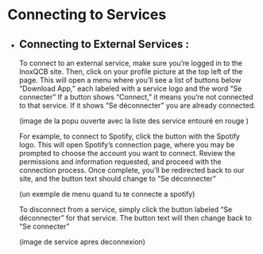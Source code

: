 # Connecting to Services
- ## Connecting to External Services :
    To connect to an external service, make sure you’re logged in to the InoxQCB site. Then, click on your profile picture at the top left of the page. This will open a menu where you’ll see a list of buttons below “Download App,” each labeled with a service logo and the word “Se connecter” If a button shows “Connect,” it means you’re not connected to that service. If it shows “Se déconnecter” you are already connected.

    (image de la popu ouverte avec la liste des service entouré en rouge )

    For example, to connect to Spotify, click the button with the Spotify logo. This will open Spotify’s connection page, where you may be prompted to choose the account you want to connect. Review the permissions and information requested, and proceed with the connection process. Once complete, you’ll be redirected back to our site, and the button text should change to “Se déconnecter”

    (un exemple de menu quand tu te connecte a spotify)

    To disconnect from a service, simply click the button labeled “Se déconnecter” for that service. The button text will then change back to “Se connecter”
    
    (image de service apres deconnexion)